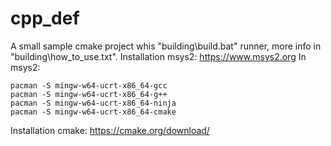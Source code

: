 # cpp_def

A small sample cmake project whis "building\build.bat" runner, more info in "building\how_to_use.txt".
Installation msys2: https://www.msys2.org
In msys2:
```
pacman -S mingw-w64-ucrt-x86_64-gcc
pacman -S mingw-w64-ucrt-x86_64-g++
pacman -S mingw-w64-ucrt-x86_64-ninja
pacman -S mingw-w64-ucrt-x86_64-cmake
```
Installation cmake: https://cmake.org/download/
